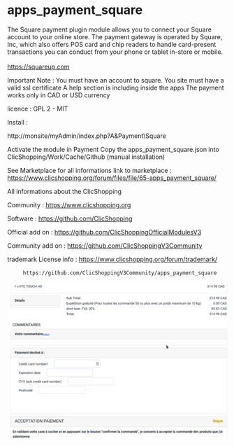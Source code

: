 # apps_payment_square

The Square payment plugin module allows you to connect your Square account to your online store.
The payment gateway is operated by Square, Inc, which also offers POS card and chip readers to handle card-present transactions you can conduct from your phone or tablet in-store or mobile.<br /><br />
https://squareup.com

Important Note :
You must have an account to square.
You site must have a valid ssl certificate
A help section is including inside the apps
The payment works only in CAD or USD currency

licence  : GPL 2 - MIT

Install :

http://monsite/myAdmin/index.php?A&Payment\Square

Activate the module in Payment
Copy the apps_payment_square.json into ClicShopping/Work/Cache/Github (manual installation)





See Marketplace for all informations
link to marketplace : https://www.clicshopping.org/forum/files/file/65-apps_payment_square/



All informations about the ClicShopping

 Community : https://www.clicshopping.org

 Software : https://github.com/ClicShopping

 Official add on : https://github.com/ClicShoppingOfficialModulesV3

 Community add on : https://github.com/ClicShoppingV3Community

 trademark License info : https://www.clicshopping.org/forum/trademark/ 


         https://github.com/ClicShoppingV3Community/apps_payment_square
![image](https://github.com/ClicShoppingOfficialModulesV3/apps_payment_square/blob/master/ModuleInfosJson/image.png)


